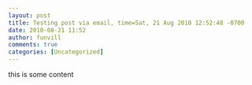 ```yaml
---
layout: post
title: Testing post via email, time=Sat, 21 Aug 2010 12:52:48 -0700
date: 2010-08-21 11:52
author: funvill
comments: true
categories: [Uncategorized]
---
```

this is some content



 
